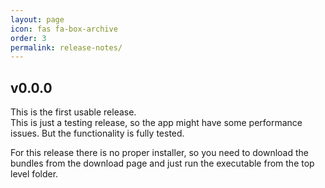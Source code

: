 ```yaml
---
layout: page
icon: fas fa-box-archive
order: 3
permalink: release-notes/
---
```


## v0.0.0

This is the first usable release.\
This is just a testing release, so the app might have some performance issues. But the functionality is fully tested.

For this release there is no proper installer, so you need to download the bundles from the download page and just run the executable from the top level folder.
